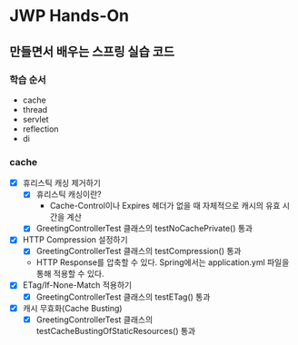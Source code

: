 # JWP Hands-On

## 만들면서 배우는 스프링 실습 코드

### 학습 순서
- cache
- thread
- servlet
- reflection
- di

### cache
- [x] 휴리스틱 캐싱 제거하기 
  - [x] 휴리스틱 캐싱이란?
    - Cache-Control이나 Expires 헤더가 없을 때 자체적으로 캐시의 유효 시간을 계산  
  - [x] GreetingControllerTest 클래스의 testNoCachePrivate() 통과
- [x] HTTP Compression 설정하기
  - [x] GreetingControllerTest 클래스의 testCompression() 통과
  - HTTP Response를 압축할 수 있다. Spring에서는 application.yml 파일을 통해 적용할 수 있다. 
- [x] ETag/If-None-Match 적용하기
  - [x] GreetingControllerTest 클래스의 testETag() 통과
- [x] 캐시 무효화(Cache Busting)
  - [x] GreetingControllerTest 클래스의 testCacheBustingOfStaticResources() 통과
